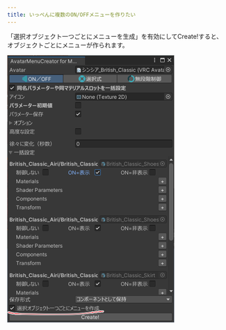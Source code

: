 ```yaml
---
title: いっぺんに複数のON/OFFメニューを作りたい
---
```


「選択オブジェクト一つごとにメニューを生成」を有効にしてCreate!すると、オブジェクトごとにメニューが作られます。

![](../../../assets/imgs/amc-create-multi.png)